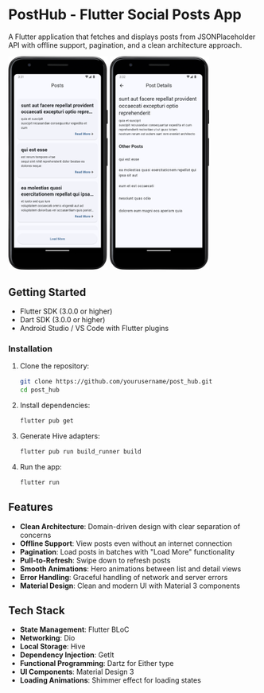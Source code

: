 # PostHub - Flutter Social Posts App

A Flutter application that fetches and displays posts from JSONPlaceholder API with offline support, pagination, and a clean architecture approach.

<p float="left">
  <img src="assets/posts.png" width="200" alt="Post List Screen" />


  <img src="assets/postdetails.png" width="200" alt="Post Detail Screen" />
</p>

## Getting Started

- Flutter SDK (3.0.0 or higher)
- Dart SDK (3.0.0 or higher)
- Android Studio / VS Code with Flutter plugins

### Installation

1. Clone the repository:

   ```bash
   git clone https://github.com/yourusername/post_hub.git
   cd post_hub
   
2. Install dependencies:

   ```bash
   flutter pub get
   
3. Generate Hive adapters:

   ```bash
   flutter pub run build_runner build
   
4. Run the app:

   ```bash
   flutter run
   

## Features

- **Clean Architecture**: Domain-driven design with clear separation of concerns
- **Offline Support**: View posts even without an internet connection
- **Pagination**: Load posts in batches with "Load More" functionality
- **Pull-to-Refresh**: Swipe down to refresh posts
- **Smooth Animations**: Hero animations between list and detail views
- **Error Handling**: Graceful handling of network and server errors
- **Material Design**: Clean and modern UI with Material 3 components

## Tech Stack

- **State Management**: Flutter BLoC
- **Networking**: Dio
- **Local Storage**: Hive
- **Dependency Injection**: GetIt
- **Functional Programming**: Dartz for Either type
- **UI Components**: Material Design 3
- **Loading Animations**: Shimmer effect for loading states